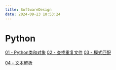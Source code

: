 ```yaml
---
title: SoftwareDesign
date: 2024-09-23 10:53:24
---
```


# Python
[01 - Python类和对象](https://turbo-0428.github.io/2024/09/13/Python%E5%AF%B9%E8%B1%A1%E5%92%8C%E7%B1%BB/)
[02 - 查找重复文件](https://turbo-0428.github.io/2024/09/18/%E6%9F%A5%E6%89%BE%E9%87%8D%E5%A4%8D%E6%96%87%E4%BB%B6/)
[03 - 模式匹配](https://turbo-0428.github.io/2024/09/23/%E6%A8%A1%E5%BC%8F%E5%8C%B9%E9%85%8D/)

[04 - 文本解析](https://turbo-0428.github.io/2024/09/29/%E6%96%87%E6%9C%AC%E8%A7%A3%E6%9E%90/)

